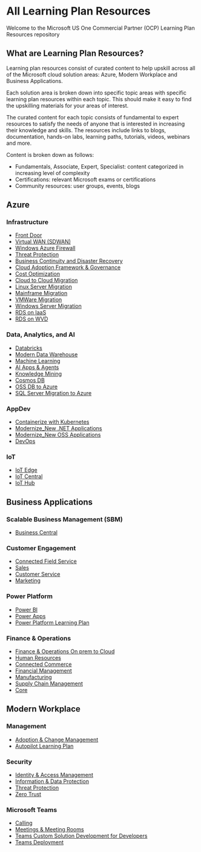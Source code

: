 # All Learning Plan Resources

Welcome to the Microsoft US One Commercial Partner (OCP) Learning Plan Resources repository

## What are Learning Plan Resources?

Learning plan resources consist of curated content to help upskill across all of the Microsoft cloud solution areas:  Azure, Modern Workplace and Business Applications.  

Each solution area is broken down into specific topic areas with specific learning plan resources within each topic.  This should make it easy to find the upskilling materials for your areas of interest.

The curated content for each topic consists of fundamental to expert resources to satisfy the needs of anyone that is interested in increasing their knowledge and skills.  The resources include links to blogs, documentation, hands-on labs, learning paths, tutorials, videos, webinars and more.

Content is broken down as follows:

* Fundamentals, Associate, Expert, Specialist: content categorized in increasing level of complexity
* Certifications: relevant Microsoft exams or certifications
* Community resources: user groups, events, blogs

## Azure

### Infrastructure

* [Front Door](/Azure/Infrastructure/Front%20Door.md)
* [Virtual WAN (SDWAN)](/Azure/Infrastructure/Virtual%20WAN%20(SDWAN).md)
* [Windows Azure Firewall](/Azure/Infrastructure/Windows%20Azure%20Firewall.md)
* [Threat Protection](/Azure/Infrastructure/Threat%20Protection.md)
* [Business Continuity and Disaster Recovery](/Azure/Infrastructure/Business%20Continuity%20and%20Disaster%20Recovery.md)
* [Cloud Adoption Framework & Governance](/Azure/Infrastructure/Cloud%20Adoption%20Framework%20&%20Governance.md)
* [Cost Optimization](/Azure/Infrastructure/Cost%20Optimization.md)
* [Cloud to Cloud Migration](/Azure/Infrastructure/Cloud%20to%20Cloud%20Migration.md)
* [Linux Server Migration](/Azure/Infrastructure/Linux%20Server%20Migration.md)
* [Mainframe Migration](/Azure/Infrastructure/Mainframe%20Migration.md)
* [VMWare Migration](/Azure/Infrastructure/VMWare%20Migration.md)
* [Windows Server Migration](/Azure/Infrastructure/Windows%20Server%20Migration.md)
* [RDS on IaaS](/Azure/Infrastructure/RDS%20on%20IaaS.md)
* [RDS on WVD](/Azure/Infrastructure/RDS%20on%20WVD.md)

### Data, Analytics, and AI

* [Databricks](/Azure/Data,%20Analytics,%20and%20AI/Databricks.md)
* [Modern Data Warehouse](/LearningPlanResources/Azure/Data,%20Analytics,%20and%20AI/Modern%20Data%20Warehouse.md)
* [Machine Learning](/Azure/Data,%20Analytics,%20and%20AI/Machine%20Learning.md)
* [AI Apps & Agents](/Azure/Data,%20Analytics,%20and%20AI/AI%20Apps%20&%20Agents.md)
* [Knowledge Mining](/Azure/Data,%20Analytics,%20and%20AI/Knowledge%20Mining.md)
* [Cosmos DB](/Azure/Data,%20Analytics,%20and%20AI/Cosmos%20DB.md)
* [OSS DB to Azure](/Azure/Data,%20Analytics,%20and%20AI/OSS%20DB%20to%20Azure.md)
* [SQL Server Migration to Azure](/Azure/Data,%20Analytics,%20and%20AI/SQL%20Server%20Migration%20to%20Azure.md)

### AppDev

* [Containerize with Kubernetes](/Azure/AppDev/Containerize%20with%20Kubernetes.md)
* [Modernize_New .NET Applications](/Azure/AppDev/Modernize_New%20.NET%20Applications.md)
* [Modernize_New OSS Applications](/Azure/AppDev/Modernize_New%20OSS%20Applications.md)
* [DevOps](/Azure/AppDev/DevOps.md)

### IoT

* [IoT Edge](/Azure/IoT/IoT%20Edge.md)
* [IoT Central](/Azure/IoT/IoT%20Central.md)
* [IoT Hub](/Azure/IoT/IoT%20Hub.md)

## Business Applications

### Scalable Business Management (SBM)

* [Business Central](/Business%20Applications/Scalable%20Business%20Management%20(SBM)/Modernize%20Finance%20&%20Operations.md)

### Customer Engagement

* [Connected Field Service](/Business%20Applications/Customer%20Engagement/Connected%20Field%20Service.md)
* [Sales](/Business%20Applications/Customer%20Engagement/Intelligent%20Sales%20&%20Marketing.md)
* [Customer Service](/Business%20Applications/Customer%20Engagement/Proactive%20Customer%20Service.md)
* [Marketing](/Business%20Applications/Customer%20Engagement/Intelligent%20Sales%20&%20Marketing.md)

### Power Platform

* [Power BI](/Business%20Applications/Power%20Platform/Modern%20Analytics.md)
* [Power Apps](/Business%20Applications/Power%20Platform/App%20Modernization.md)
* [Power Platform Learning Plan](/Business%20Applications/Power%20Platform/Power%20Platform%20Learning%20Plan.md)

### Finance & Operations

* [Finance & Operations On prem to Cloud](/Business%20Applications/Finance%20&%20Operations/Finance%20&%20Operations%20On%20prem%20to%20Cloud.md)
* [Human Resources](/Business%20Applications/Finance%20&%20Operations/Modernize%20Human%20Resources.md)
* [Connected Commerce](/Business%20Applications/Finance%20&%20Operations/Connected%20Commerce.md)
* [Financial Management](/Business%20Applications/Finance%20&%20Operations/Financial%20Management.md)
* [Manufacturing](/Business%20Applications/Finance%20&%20Operations/Manufacturing.md)
* [Supply Chain Management](/Business%20Applications/Finance%20&%20Operations/Supply%20Chain%20Management.md)
* [Core](/Business%20Applications/Finance%20&%20Operations/Core.md)

## Modern Workplace

### Management

* [Adoption & Change Management](/Modern%20Workplace/Management/Adoption%20&%20Change%20Management.md)
* [Autopilot Learning Plan](/Modern%20Workplace/Management/Autopilot%20Learning%20Plan.md)

### Security

* [Identity & Access Management](/Modern%20Workplace/Security/Identity%20&%20Access%20Management.md)
* [Information & Data Protection](/Modern%20Workplace/Security/Information%20&%20Data%20Protection.md)
* [Threat Protection](/Modern%20Workplace/Security/Threat%20Protection.md)
* [Zero Trust](/Modern%20Workplace/Security/Zero%20Trust.md)

### Microsoft Teams

* [Calling](/Modern%20Workplace/Microsoft%20Teams/Calling.md)
* [Meetings & Meeting Rooms](/Modern%20Workplace/Microsoft%20Teams/Meetings%20&%20Meeting%20Rooms.md)
* [Teams Custom Solution Development for Developers](/Modern%20Workplace/Microsoft%20Teams/Teams%20Custom%20Solution%20Development%20for%20Developers.md)
* [Teams Deployment](/Modern%20Workplace/Microsoft%20Teams/Teams%20Deployment.md)
